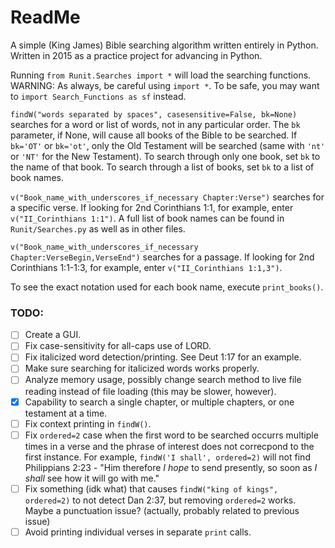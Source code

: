# ReadMe

A simple (King James) Bible searching algorithm written entirely in Python.  Written in 2015 as a practice project for advancing in Python.

Running `from Runit.Searches import *` will load the searching functions.  WARNING: As always, be careful using `import *`.  To be safe, you may want to `import Search_Functions as sf` instead.

`findW("words separated by spaces", casesensitive=False, bk=None)` searches for a word or list of words, not in any particular order.  The `bk` parameter, if None, will cause all books of the Bible to be searched.  If `bk='OT'` or `bk='ot'`, only the Old Testament will be searched (same with `'nt'` or `'NT'` for the New Testament).  To search through only one book, set `bk` to the name of that book.  To search through a list of books, set `bk` to a list of book names.

`v("Book_name_with_underscores_if_necessary Chapter:Verse")` searches for a specific verse.  If looking for 2nd Corinthians 1:1, for example, enter `v("II_Corinthians 1:1")`.  A full list of book names can be found in `Runit/Searches.py` as well as in other files.

`v("Book_name_with_underscores_if_necessary Chapter:VerseBegin,VerseEnd")` searches for a passage.  If looking for 2nd Corinthians 1:1-1:3, for example, enter `v("II_Corinthians 1:1,3")`.

To see the exact notation used for each book name, execute `print_books()`.

### TODO:
- [ ] Create a GUI.
- [ ] Fix case-sensitivity for all-caps use of LORD.
- [ ] Fix italicized word detection/printing.  See Deut 1:17 for an example.
- [ ] Make sure searching for italicized words works properly.
- [ ] Analyze memory usage, possibly change search method to live file reading instead of file loading (this may be slower, however).
- [x] Capability to search a single chapter, or multiple chapters, or one testament at a time.
- [ ] Fix context printing in `findW()`.
- [ ] Fix `ordered=2` case when the first word to be searched occurrs multiple times in a verse and the phrase of interest does not correcpond to the first instance.  For example, `findW('I shall', ordered=2)` will not find Philippians 2:23 - "Him therefore _I hope_ to send presently, so soon as _I shall_ see how it will go with me."
- [ ] Fix something (idk what) that causes `findW("king of kings", ordered=2)` to not detect Dan 2:37, but removing `ordered=2` works.  Maybe a punctuation issue? (actually, probably related to previous issue)
- [ ] Avoid printing individual verses in separate `print` calls.
